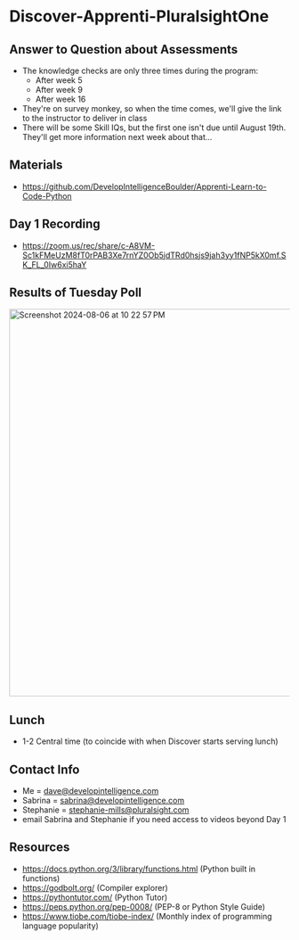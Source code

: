 # Discover-Apprenti-PluralsightOne

## Answer to Question about Assessments
* The knowledge checks are only three times during the program:
  * After week 5
  * After week 9
  * After week 16
* They're on survey monkey, so when the time comes, we'll give the link to the instructor to deliver in class
* There will be some Skill IQs, but the first one isn't due until August 19th. They'll get more information next week about that...

## Materials
* https://github.com/DevelopIntelligenceBoulder/Apprenti-Learn-to-Code-Python
  
## Day 1 Recording
* https://zoom.us/rec/share/c-A8VM-Sc1kFMeUzM8fT0rPAB3Xe7rnYZ0Ob5jdTRd0hsjs9jah3yy1fNP5kX0mf.SK_FL_0Iw6xi5haY
 
## Results of Tuesday Poll
<img width="695" alt="Screenshot 2024-08-06 at 10 22 57 PM" src="https://github.com/user-attachments/assets/91ab7b68-f936-40e1-a261-c15428225dd7">
  
## Lunch
* 1-2 Central time (to coincide with when Discover starts serving lunch)

## Contact Info
* Me = dave@developintelligence.com
* Sabrina = sabrina@developintelligence.com 
* Stephanie = stephanie-mills@pluralsight.com
* email Sabrina and Stephanie if you need access to videos beyond Day 1

## Resources
* https://docs.python.org/3/library/functions.html (Python built in functions)
* https://godbolt.org/ (Compiler explorer)
* https://pythontutor.com/ (Python Tutor)
* https://peps.python.org/pep-0008/ (PEP-8 or Python Style Guide)
* https://www.tiobe.com/tiobe-index/ (Monthly index of programming language popularity)
